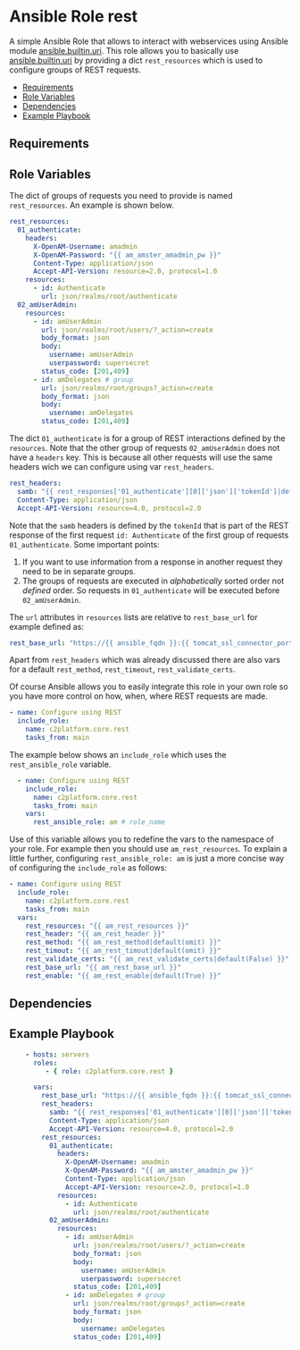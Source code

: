 # Ansible Role rest

A simple Ansible Role that allows to interact with webservices using Ansible module [ansible.builtin.uri](https://docs.ansible.com/ansible/latest/collections/ansible/builtin/uri_module.html). This role allows you to basically use [ansible.builtin.uri](https://docs.ansible.com/ansible/latest/collections/ansible/builtin/uri_module.html) by providing a dict `rest_resources` which is used to configure groups of REST requests.

<!-- MarkdownTOC levels="2,3" autolink="true" -->

- [Requirements](#requirements)
- [Role Variables](#role-variables)
- [Dependencies](#dependencies)
- [Example Playbook](#example-playbook)

<!-- /MarkdownTOC -->

## Requirements

<!-- Any pre-requisites that may not be covered by Ansible itself or the role should be mentioned here. For instance, if the role uses the EC2 module, it may be a good idea to mention in this section that the boto package is required. -->

## Role Variables

<!--  A description of the settable variables for this role should go here, including any variables that are in defaults/main.yml, vars/main.yml, and any variables that can/should be set via parameters to the role. Any variables that are read from other roles and/or the global scope (ie. hostvars, group vars, etc.) should be mentioned here as well. -->

The dict of groups of requests you need to provide is named `rest_resources`. An example is shown below.

```yaml
rest_resources:
  01_authenticate:
    headers: 
      X-OpenAM-Username: amadmin
      X-OpenAM-Password: "{{ am_amster_amadmin_pw }}"
      Content-Type: application/json
      Accept-API-Version: resource=2.0, protocol=1.0
    resources:
      - id: Authenticate
        url: json/realms/root/authenticate
  02_amUserAdmin:
    resources:
      - id: amUserAdmin
        url: json/realms/root/users/?_action=create
        body_format: json
        body:
          username: amUserAdmin
          userpassword: supersecret
        status_code: [201,409]
      - id: amDelegates # group
        url: json/realms/root/groups?_action=create
        body_format: json
        body:
          username: amDelegates
        status_code: [201,409]
```

The dict `01_authenticate` is for a group of REST interactions defined by the `resources`. Note that the other group of requests `02_amUserAdmin` does not have a `headers` key. This is because all other requests will use the same headers wich we can configure using var `rest_headers`.

```yaml
rest_headers:
  samb: "{{ rest_responses['01_authenticate'][0]['json']['tokenId']|default(omit) }}"
  Content-Type: application/json
  Accept-API-Version: resource=4.0, protocol=2.0
```

Note that the `samb` headers is defined by the `tokenId` that is part of the REST response of the first request `id: Authenticate` of the first group of requests `01_authenticate`. Some important points:

1. If you want to use information from a response in another request they need to be in separate groups.
2. The groups of requests are executed in *alphabetically* sorted order not *defined* order. So requests in `01_authenticate` will be executed before `02_amUserAdmin`.

The `url` attributes in `resources` lists are relative to `rest_base_url` for example defined as:

```yaml
rest_base_url: "https://{{ ansible_fqdn }}:{{ tomcat_ssl_connector_port }}/{{ am_context }}/"
```

Apart from `rest_headers` which was already discussed there are also vars for a default `rest_method`, `rest_timeout`, `rest_validate_certs`.

Of course Ansible allows you to easily integrate this role in your own role so you have more control on how, when, where REST requests are made. 

```yaml
- name: Configure using REST
  include_role:
    name: c2platform.core.rest
    tasks_from: main
```

The example below shows an `include_role` which uses the `rest_ansible_role` variable.

```yaml
  - name: Configure using REST
    include_role:
      name: c2platform.core.rest
      tasks_from: main
    vars:
      rest_ansible_role: am # role_name
```

Use of this variable allows you to redefine the vars to the namespace of your role. For example then you should use `am_rest_resources`. To explain a little further, configuring `rest_ansible_role: am` is just a more concise way of configuring the `include_role` as follows:

```yaml
- name: Configure using REST
  include_role:
    name: c2platform.core.rest
    tasks_from: main
  vars:
    rest_resources: "{{ am_rest_resources }}"
    rest_header: "{{ am_rest_header }}"
    rest_method: "{{ am_rest_method|default(omit) }}"
    rest_timout: "{{ am_rest_timout|default(omit) }}"
    rest_validate_certs: "{{ am_rest_validate_certs|default(False) }}"
    rest_base_url: "{{ am_rest_base_url }}"
    rest_enable: "{{ am_rest_enable|default(True) }}"
```

## Dependencies

<!--   A list of other roles hosted on Galaxy should go here, plus any details in regards to parameters that may need to be set for other roles, or variables that are used from other roles. -->

## Example Playbook

<!--   Including an example of how to use your role (for instance, with variables passed in as parameters) is always nice for users too: -->

```yaml
    - hosts: servers
      roles:
         - { role: c2platform.core.rest }

      vars:
        rest_base_url: "https://{{ ansible_fqdn }}:{{ tomcat_ssl_connector_port }}/{{ am_context }}/"
        rest_headers:
          samb: "{{ rest_responses['01_authenticate'][0]['json']['tokenId']|default(omit) }}"
          Content-Type: application/json
          Accept-API-Version: resource=4.0, protocol=2.0
        rest_resources:
          01_authenticate:
            headers: 
              X-OpenAM-Username: amadmin
              X-OpenAM-Password: "{{ am_amster_amadmin_pw }}"
              Content-Type: application/json
              Accept-API-Version: resource=2.0, protocol=1.0
            resources:
              - id: Authenticate
                url: json/realms/root/authenticate
          02_amUserAdmin:
            resources:
              - id: amUserAdmin
                url: json/realms/root/users/?_action=create
                body_format: json
                body:
                  username: amUserAdmin
                  userpassword: supersecret
                status_code: [201,409]
              - id: amDelegates # group
                url: json/realms/root/groups?_action=create
                body_format: json
                body:
                  username: amDelegates
                status_code: [201,409]
```
